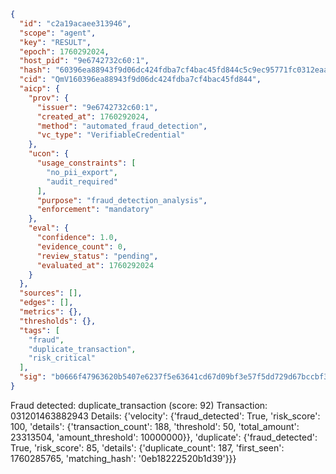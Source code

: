```json
{
  "id": "c2a19acaee313946",
  "scope": "agent",
  "key": "RESULT",
  "epoch": 1760292024,
  "host_pid": "9e6742732c60:1",
  "hash": "60396ea88943f9d06dc424fdba7cf4bac45fd844c5c9ec95771fc0312eaad931",
  "cid": "QmV160396ea88943f9d06dc424fdba7cf4bac45fd844",
  "aicp": {
    "prov": {
      "issuer": "9e6742732c60:1",
      "created_at": 1760292024,
      "method": "automated_fraud_detection",
      "vc_type": "VerifiableCredential"
    },
    "ucon": {
      "usage_constraints": [
        "no_pii_export",
        "audit_required"
      ],
      "purpose": "fraud_detection_analysis",
      "enforcement": "mandatory"
    },
    "eval": {
      "confidence": 1.0,
      "evidence_count": 0,
      "review_status": "pending",
      "evaluated_at": 1760292024
    }
  },
  "sources": [],
  "edges": [],
  "metrics": {},
  "thresholds": {},
  "tags": [
    "fraud",
    "duplicate_transaction",
    "risk_critical"
  ],
  "sig": "b0666f47963620b5407e6237f5e63641cd67d09bf3e57f5dd729d67bccbf37fd"
}
```

Fraud detected: duplicate_transaction (score: 92)
Transaction: 031201463882943
Details: {'velocity': {'fraud_detected': True, 'risk_score': 100, 'details': {'transaction_count': 188, 'threshold': 50, 'total_amount': 23313504, 'amount_threshold': 10000000}}, 'duplicate': {'fraud_detected': True, 'risk_score': 85, 'details': {'duplicate_count': 187, 'first_seen': 1760285765, 'matching_hash': '0eb18222520b1d39'}}}
